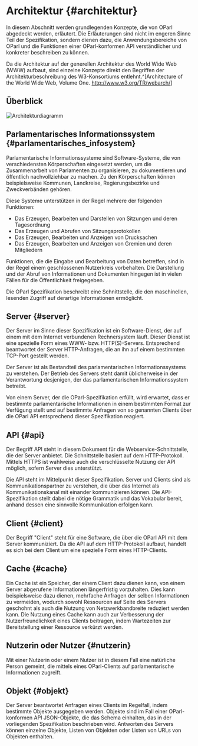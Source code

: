 Architektur  {#architektur}
===========

In diesem Abschnitt werden grundlegenden Konzepte, die von OParl abgedeckt
werden, erläutert. Die Erläuterungen sind nicht im engeren Sinne Teil der
Spezifikation, sondern dienen dazu, die Anwendungsbereiche von OParl und die
Funktionen einer OParl-konformen API verständlicher und konkreter beschreiben
zu können.

Da die Architektur auf der generellen Architektur des World Wide Web (WWW)
aufbaut, sind einzelne Konzepte direkt den Begriffen der
Architekturbeschreibung des W3-Konsortiums entlehnt.^[Architecture of the World Wide Web, Volume One. <http://www.w3.org/TR/webarch/>]

Überblick
---------


![Architekturdiagramm](images/architektur-ueberblick.png)


Parlamentarisches Informationssystem {#parlamentarisches_infosystem}
------------------------------------

Parlamentarische Informationssysteme sind Software-Systeme, die von
verschiedensten Körperschaften eingesetzt werden, um die Zusammenarbeit
von Parlamenten zu organisieren, zu dokumentieren und öffentlich nachvollziehbar
zu machen. Zu den Körperschaften können beispielsweise Kommunen, Landkreise,
Regierungsbezirke und Zweckverbänden gehören.

Diese Systeme unterstützen in der Regel mehrere der folgenden Funktionen:

* Das Erzeugen, Bearbeiten und Darstellen von Sitzungen und deren Tagesordnung
* Das Erzeugen und Abrufen von Sitzungsprotokollen
* Das Erzeugen, Bearbeiten und Anzeigen von Drucksachen
* Das Erzeugen, Bearbeiten und Anzeigen von Gremien und deren Mitgliedern

Funktionen, die die Eingabe und Bearbeitung von Daten betreffen, sind in der
Regel einem geschlossenen Nutzerkreis vorbehalten. Die Darstellung und der Abruf
von Informationen und Dokumenten hingegen ist in vielen Fällen für die
Öffentlichkeit freigegeben.

Die OParl Spezifikation beschreibt eine Schnittstelle, die den maschinellen,
lesenden Zugriff auf derartige Informationen ermöglicht.

Server {#server}
------

Der Server im Sinne dieser Spezifikation ist ein Software-Dienst, der auf einem
mit dem Internet verbundenen Rechnersystem läuft. Dieser Dienst ist eine spezielle
Form eines WWW- bzw. HTTP(S)-Servers. Entsprechend beantwortet der Server
HTTP-Anfragen, die an ihn auf einem bestimmten TCP-Port gestellt werden.

Der Server ist als Bestandteil des parlamentarischen Informationssystems zu
verstehen. Der Betrieb des Servers steht damit üblicherweise in der Verantwortung
desjenigen, der das parlamentarischen Informationssystem betreibt.

Von einem Server, der die OParl-Spezifikation erfüllt, wird erwartet, dass er
bestimmte parlamentarische Informationen in einem bestimmten Format zur Verfügung
stellt und auf bestimmte Anfragen von so genannten Clients über die OParl API
entsprechend dieser Spezifikation reagiert.

API {#api}
---

Der Begriff API steht in diesem Dokument für die Webservice-Schnittstelle, die der
Server anbietet. Die Schnittstelle basiert auf dem HTTP-Protokoll. Mittels HTTPS
ist wahlweise auch die verschlüsselte Nutzung der API möglich, sofern Server dies
unterstützt.

Die API steht im Mittelpunkt dieser Spezifikation. Server und Clients sind
als Kommunikationspartner zu verstehen, die über das Internet als Kommunikationskanal
mit einander kommunizieren können. Die API-Spezifikation stellt dabei die
nötige Grammatik und das Vokabular bereit, anhand dessen eine sinnvolle Kommunikation
erfolgen kann.

Client {#client}
------

Der Begriff "Client" steht für eine Software, die über die OParl API mit dem Server
kommuniziert. Da die API auf dem HTTP-Protokoll aufbaut, handelt es sich bei dem
Client um eine spezielle Form eines HTTP-Clients.

Cache {#cache}
-----

Ein Cache ist ein Speicher, der einem Client dazu dienen kann, von einem
Server abgerufene Informationen längerfristig vorzuhalten. Dies kann beispielsweise
dazu dienen, mehrfache Anfragen der selben Informationen zu vermeiden, wodurch
sowohl Ressourcen auf Seite des Servers geschohnt als auch die Nutzung von
Netzwerkbandbreite reduziert werden kann. Die Nutzung eines Cache kann auch
zur Verbesserung der Nutzerfreundlichkeit eines Clients beitragen, indem
Wartezeiten zur Bereitstellung einer Ressource verkürzt werden.

Nutzerin oder Nutzer {#nutzerin}
--------------------

Mit einer Nutzerin oder einem Nutzer ist in diesem Fall eine natürliche Person gemeint,
die mittels eines OParl-Clients auf parlamentarische Informationen zugreift.

Objekt  {#objekt}
------

Der Server beantwortet Anfragen eines Clients im Regelfall, indem bestimmte Objekte
ausgegeben werden. Objekte sind im Fall einer OParl-konformen API JSON-Objekte, die
das Schema einhalten, das in der vorliegenden Spezifikation beschrieben wird.
Antworten des Servers können einzelne Objekte, Listen von Objekten oder Listen von
URLs von Objekten enthalten.
